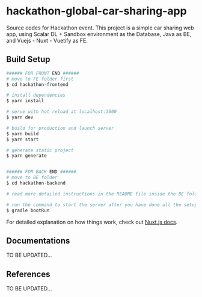 # hackathon-global-car-sharing-app
Source codes for Hackathon event. This project is a simple car sharing web app, using Scalar DL + Sandbox environment as the Database, Java as BE, and Vuejs - Nuxt - Vuetify as FE.

## Build Setup

```bash
###### FOR FRONT END ######
# move to FE folder first
$ cd hackathon-frontend

# install dependencies
$ yarn install

# serve with hot reload at localhost:3000
$ yarn dev

# build for production and launch server
$ yarn build
$ yarn start

# generate static project
$ yarn generate


###### FOR BACK END ######
# move to BE folder
$ cd hackathon-backend

# read more detailed instructions in the README file inside the BE folder

# run the command to start the server after you have done all the setup
$ gradle bootRun
```

For detailed explanation on how things work, check out [Nuxt.js docs](https://nuxtjs.org).


## Documentations
TO BE UPDATED...

## References
TO BE UPDATED...
